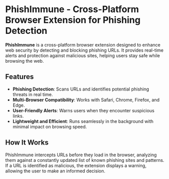 # PhishImmune - Cross-Platform Browser Extension for Phishing Detection

**PhishImmune** is a cross-platform browser extension designed to enhance web security by detecting and blocking phishing URLs. It provides real-time alerts and protection against malicious sites, helping users stay safe while browsing the web.

## Features

- **Phishing Detection**: Scans URLs and identifies potential phishing threats in real time.
- **Multi-Browser Compatibility**: Works with Safari, Chrome, Firefox, and Edge.
- **User-Friendly Alerts**: Warns users when they encounter suspicious links.
- **Lightweight and Efficient**: Runs seamlessly in the background with minimal impact on browsing speed.

## How It Works

PhishImmune intercepts URLs before they load in the browser, analyzing them against a constantly updated list of known phishing sites and patterns. If a URL is identified as malicious, the extension displays a warning, allowing the user to make an informed decision.
